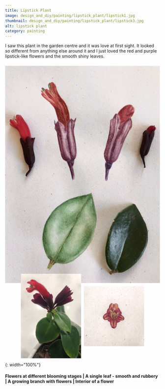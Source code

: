 ```yaml
---
title: Lipstick Plant
image: design_and_diy/painting/lipstick_plant/lipstick1.jpg
thumbnail: design_and_diy/painting/lipstick_plant/lipstick3.jpg
alt: lipstick plant
category: painting
---
```


I saw this plant in the garden centre and it was love at first sight. It looked so different from anything else around it and I just loved the red and purple lipstick-like flowers and the smooth shiny leaves.

![lipstick plant](./assets/img/design_and_diy/art/lipstick_plant/lipstick2.jpg){: width="100%"}

#### Flowers at different blooming stages | A single leaf - smooth and rubbery | A growing branch with flowers | Interior of a flower
